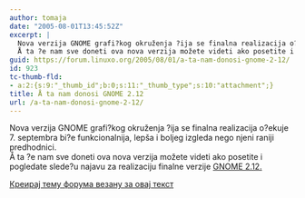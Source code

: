 ```yaml
---
author: tomaja
date: "2005-08-01T13:45:52Z"
excerpt: |
  Nova verzija GNOME grafi?kog okruženja ?ija se finalna realizacija o?ekuje 7. septembra bi?e funkcionalnija, lepša i boljeg izgleda nego njeni raniji predhodnici. <br />
  Å ta ?e nam sve doneti ova nova verzija možete videti ako posetite i pogledate slede?u najavu za realizaciju finalne verzije  <a href="http://www.gnome.org/~davyd/gnome-2-12/">GNOME 2.12.</a>
guid: https://forum.linuxo.org/2005/08/01/a-ta-nam-donosi-gnome-2-12/
id: 923
tc-thumb-fld:
- a:2:{s:9:"_thumb_id";b:0;s:11:"_thumb_type";s:10:"attachment";}
title: Å ta nam donosi GNOME 2.12
url: /a-ta-nam-donosi-gnome-2-12/
---
```

Nova verzija GNOME grafi?kog okruženja ?ija se finalna realizacija o?ekuje 7. septembra bi?e funkcionalnija, lepša i boljeg izgleda nego njeni raniji predhodnici.  
Å ta ?e nam sve doneti ova nova verzija možete videti ako posetite i pogledate slede?u najavu za realizaciju finalne verzije [GNOME 2.12.](http://www.gnome.org/~davyd/gnome-2-12/) <!--break-->

[Креирај тему форума везану за овај текст](https://linuxo.org/nova-tema-na-forumu/?se_pid=923)